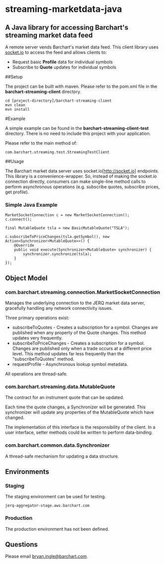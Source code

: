 # streaming-marketdata-java

## A Java library for accessing Barchart's streaming market data feed

A remote server vends Barchart's market data feed. This client library 
uses [socket.io](http://socket.io) to access the feed and allows clients to:

* Request basic **Profile** data for individual symbols
* Subscribe to **Quote** updates for individual symbols

##Setup

The project can be built with maven. Please refer to the pom.xml file in 
the **barchart-streaming-client** directory.

	cd [project-directory]/barchart-streaming-client
	mvn clean
	mvn install
	
	
#Example

A simple example can be found in the **barchart-streaming-client-test**
directory. There is no need to include this project with your application.

Please refer to the main method of:

	com.barchart.streaming.test.StreamingTestClient


##Usage

The Barchart market data server uses socket.io[http://socket.io] endpoints. This
library is a convenience-wrapper. So, instead of making the socket.io connection
directly, consumers can make single-line method calls to perform asynchronous
operations (e.g. subscribe quotes, subscribe prices, get profile).


### Simple Java Example

	MarketSocketConnection c = new MarketSocketConnection();
	c.connect();
	
	final MutableQuote tsla = new BasicMutableQuote("TSLA");
				
	c.subscribeToPriceChanges(tsla.getSymbol(), new Action<Synchronizer<MutableQuote>>() {
		@Override
		public void execute(Synchronizer<MutableQuote> synchronizer) {
			synchronizer.synchronize(tsla);
		}
	});
	

## Object Model


### com.barchart.streaming.connection.MarketSocketConnection

Manages the underlying connection to the JERQ market data server, gracefully
handling any network connectivity issues.

Three primary operations exist:

* subscribeToQuotes - Creates a subscription for a symbol. Changes are published when any property of the Quote changes. This method updates very frequently.
* subscribeToPriceChanges - Creates a subscription for a symbol. Changes are published only when a trade occurs at a different price level. This method updates far less frequently than the "subscribeToQuotes" method. 
* requestProfile - Asynchronous lookup symbol metadata.

All operations are thread-safe.


### com.barchart.streaming.data.MutableQuote

The contract for an instrument quote that can be updated. 

Each time the quote changes, a Synchronizer<MutableQuote> will 
be generated. This synchronizer will update any properties of the
MutableQuote which have changed.

The implementation of this interface is the responsibility of the
client. In a user interface, setter methods could be written to
perform data-binding.


### com.barchart.common.data.Synchronizer

A thread-safe mechanism for updating a data structure.

	
## Environments

### Staging

The staging environment can be used for testing.

	jerq-aggregator-stage.aws.barchart.com
	

### Production

The production environment has not been defined.


## Questions

Please email bryan.ingle@barchart.com.